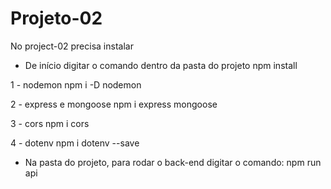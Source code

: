 # Projeto-02
No project-02 precisa instalar

- De início digitar o comando dentro da pasta do projeto
    npm install

1 - nodemon
npm i -D nodemon

2 - express e mongoose
npm i express mongoose

3 - cors
npm i cors 

4 - dotenv
npm i dotenv --save

- Na pasta do projeto, para rodar o back-end digitar o comando:
    npm run api